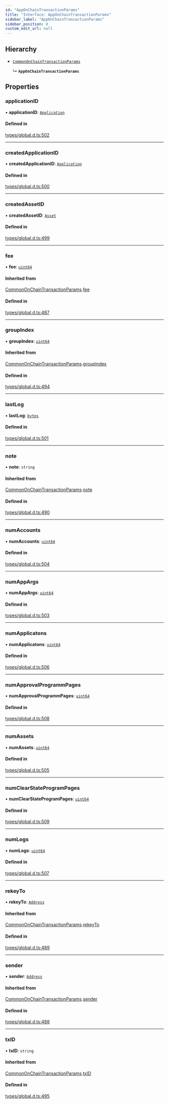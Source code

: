 ```yaml
---
id: "AppOnChainTransactionParams"
title: "Interface: AppOnChainTransactionParams"
sidebar_label: "AppOnChainTransactionParams"
sidebar_position: 0
custom_edit_url: null
---
```


## Hierarchy

- [`CommonOnChainTransactionParams`](CommonOnChainTransactionParams.md)

  ↳ **`AppOnChainTransactionParams`**

## Properties

### applicationID

• **applicationID**: [`Application`](../classes/Application.md)

#### Defined in

[types/global.d.ts:502](https://github.com/algorand-devrel/tealscript/blob/30e25bd/types/global.d.ts#L502)

___

### createdApplicationID

• **createdApplicationID**: [`Application`](../classes/Application.md)

#### Defined in

[types/global.d.ts:500](https://github.com/algorand-devrel/tealscript/blob/30e25bd/types/global.d.ts#L500)

___

### createdAssetID

• **createdAssetID**: [`Asset`](../classes/Asset.md)

#### Defined in

[types/global.d.ts:499](https://github.com/algorand-devrel/tealscript/blob/30e25bd/types/global.d.ts#L499)

___

### fee

• **fee**: [`uint64`](../modules.md#uint64)

#### Inherited from

[CommonOnChainTransactionParams](CommonOnChainTransactionParams.md).[fee](CommonOnChainTransactionParams.md#fee)

#### Defined in

[types/global.d.ts:487](https://github.com/algorand-devrel/tealscript/blob/30e25bd/types/global.d.ts#L487)

___

### groupIndex

• **groupIndex**: [`uint64`](../modules.md#uint64)

#### Inherited from

[CommonOnChainTransactionParams](CommonOnChainTransactionParams.md).[groupIndex](CommonOnChainTransactionParams.md#groupindex)

#### Defined in

[types/global.d.ts:494](https://github.com/algorand-devrel/tealscript/blob/30e25bd/types/global.d.ts#L494)

___

### lastLog

• **lastLog**: [`bytes`](../modules.md#bytes)

#### Defined in

[types/global.d.ts:501](https://github.com/algorand-devrel/tealscript/blob/30e25bd/types/global.d.ts#L501)

___

### note

• **note**: `string`

#### Inherited from

[CommonOnChainTransactionParams](CommonOnChainTransactionParams.md).[note](CommonOnChainTransactionParams.md#note)

#### Defined in

[types/global.d.ts:490](https://github.com/algorand-devrel/tealscript/blob/30e25bd/types/global.d.ts#L490)

___

### numAccounts

• **numAccounts**: [`uint64`](../modules.md#uint64)

#### Defined in

[types/global.d.ts:504](https://github.com/algorand-devrel/tealscript/blob/30e25bd/types/global.d.ts#L504)

___

### numAppArgs

• **numAppArgs**: [`uint64`](../modules.md#uint64)

#### Defined in

[types/global.d.ts:503](https://github.com/algorand-devrel/tealscript/blob/30e25bd/types/global.d.ts#L503)

___

### numApplicatons

• **numApplicatons**: [`uint64`](../modules.md#uint64)

#### Defined in

[types/global.d.ts:506](https://github.com/algorand-devrel/tealscript/blob/30e25bd/types/global.d.ts#L506)

___

### numApprovalProgrammPages

• **numApprovalProgrammPages**: [`uint64`](../modules.md#uint64)

#### Defined in

[types/global.d.ts:508](https://github.com/algorand-devrel/tealscript/blob/30e25bd/types/global.d.ts#L508)

___

### numAssets

• **numAssets**: [`uint64`](../modules.md#uint64)

#### Defined in

[types/global.d.ts:505](https://github.com/algorand-devrel/tealscript/blob/30e25bd/types/global.d.ts#L505)

___

### numClearStateProgramPages

• **numClearStateProgramPages**: [`uint64`](../modules.md#uint64)

#### Defined in

[types/global.d.ts:509](https://github.com/algorand-devrel/tealscript/blob/30e25bd/types/global.d.ts#L509)

___

### numLogs

• **numLogs**: [`uint64`](../modules.md#uint64)

#### Defined in

[types/global.d.ts:507](https://github.com/algorand-devrel/tealscript/blob/30e25bd/types/global.d.ts#L507)

___

### rekeyTo

• **rekeyTo**: [`Address`](../classes/Address.md)

#### Inherited from

[CommonOnChainTransactionParams](CommonOnChainTransactionParams.md).[rekeyTo](CommonOnChainTransactionParams.md#rekeyto)

#### Defined in

[types/global.d.ts:489](https://github.com/algorand-devrel/tealscript/blob/30e25bd/types/global.d.ts#L489)

___

### sender

• **sender**: [`Address`](../classes/Address.md)

#### Inherited from

[CommonOnChainTransactionParams](CommonOnChainTransactionParams.md).[sender](CommonOnChainTransactionParams.md#sender)

#### Defined in

[types/global.d.ts:488](https://github.com/algorand-devrel/tealscript/blob/30e25bd/types/global.d.ts#L488)

___

### txID

• **txID**: `string`

#### Inherited from

[CommonOnChainTransactionParams](CommonOnChainTransactionParams.md).[txID](CommonOnChainTransactionParams.md#txid)

#### Defined in

[types/global.d.ts:495](https://github.com/algorand-devrel/tealscript/blob/30e25bd/types/global.d.ts#L495)
